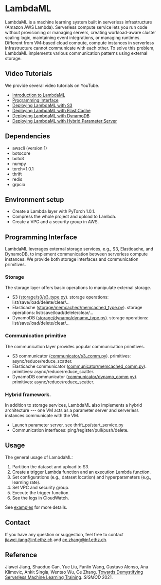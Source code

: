 # LambdaML

LambdaML is a machine learning system built in serverless infrastructure (Amazon AWS Lambda).
Serverless compute service lets you run code without provisioning or managing servers, creating workload-aware cluster scaling logic, maintaining event integrations, or managing runtimes. 
Different from VM-based cloud compute, compute instances in serverless infrastructure cannot communicate with each other.
To solve this problem, LambdaML implements various communication patterns using external storage.


## Video Tutorials

We provide several video tutorials on YouTube.

- [Introduction to LambdaML](https://youtu.be/yUzzdp4IY7k)
- [Programming Interface](https://youtu.be/YU0974fViSU)
- [Deploying LambdaML with S3](https://youtu.be/E_kzXTm32EM)
- [Deploying LambdaML with ElastiCache](https://youtu.be/58PMo2N8rxA)
- [Deploying LambdaML with DynamoDB](https://youtu.be/mWa3NpCcEDU)
- [Deploying LambdaML with Hybrid Parameter Server](https://youtu.be/gjmEV0RCaak)


## Dependencies
- awscli (version 1)
- botocore
- boto3
- numpy
- torch=1.0.1
- thrift
- redis
- grpcio

## Environment setup

- Create a Lambda layer with PyTorch 1.0.1.
- Compress the whole project and upload to Lambda.
- Create a VPC and a security group in AWS.

## Programming Interface

LambdaML leverages external storage services, e.g., S3, Elasticache, and DynamoDB, to implement communication between serverless compute instances.
We provide both storage interfaces and communication primitives.

### Storage

The storage layer offers basic operations to manipulate external storage.

- S3 ([storage/s3/s3_type.py](storage/s3/s3_type.py)). storage operations: list/save/load/delete/clear/...
- Elasticache ([storage/memcached/memcached_type.py](storage/memcached/memcached_type.py)). storage operations: list/save/load/delete/clear/...
- DynamoDB ([storage/dynamo/dynamo_type.py](storage/dynamo/dynamo_type.py)). storage operations: list/save/load/delete/clear/...

### Communication primitive

The communication layer provides popular communication primitives.

- S3 communicator ([communicator/s3_comm.py](communicator/s3_comm.py)). primitives: async/reduce/reduce_scatter.
- Elasticache communicator ([communicator/memcached_comm.py](communicator/memcached_comm.py)). primitives: async/reduce/reduce_scatter.
- DynamoDB communicator ([communicator/dynamo_comm.py](communicator/dynamo_comm.py)). primitives: async/reduce/reduce_scatter.

### Hybrid framework.

In addition to storage services, LambdaML also implements a hybrid architecture ---
one VM acts as a parameter server and serverless instances communicate with the VM.
- Launch parameter server. see [thrift_ps/start_service.py](thrift_ps/start_service.py)
- Communication interfaces: ping/register/pull/push/delete.

## Usage

The general usage of LambdaML:
1. Partition the dataset and upload to S3.
2. Create a trigger Lambda function and an execution Lambda function.
3. Set configurations (e.g., dataset location) and hyperparameters (e.g., learning rate).
4. Set VPC and security group.
5. Execute the trigger function.
6. See the logs in CloudWatch.

See [examples](reproducibility.md) for more details.


## Contact

If you have any question or suggestion, feel free to contact jiawei.jiang@inf.ethz.ch and ce.zhang@inf.ethz.ch.


## Reference
Jiawei Jiang, Shaoduo Gan, Yue Liu, Fanlin Wang, Gustavo Alonso, Ana Klimovic, Ankit Singla, Wentao Wu, Ce Zhang.
[Towards Demystifying Serverless Machine Learning Training](https://arxiv.org/abs/2105.07806). *SIGMOD* 2021.
